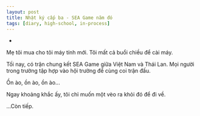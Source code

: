 ```yaml
---
layout: post
title: Nhật ký cấp ba - SEA Game năm đó
tags: [diary, high-school, in-process] 
---
```


- 

Mẹ tôi mua cho tôi máy tính mới. Tôi mất cả buổi chiều để cài máy.

Tối nay, có trận chung kết SEA Game giữa Việt Nam và Thái Lan. Mọi người trong trường tập hợp vào hội trường để cùng coi trận đấu.

Ồn ào, ồn ào, ồn ào...

Ngay khoảng khắc ấy, tôi chỉ muốn một vèo ra khỏi đó để đi về.

...Còn tiếp.